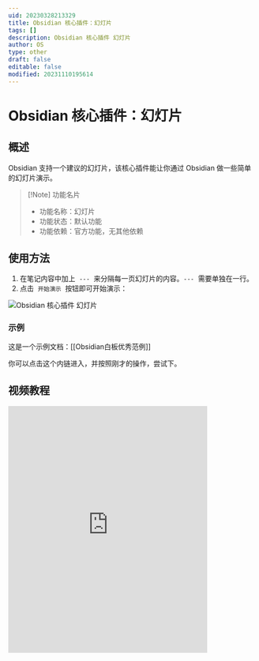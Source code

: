 ```yaml
---
uid: 20230328213329
title: Obsidian 核心插件：幻灯片
tags: []
description: Obsidian 核心插件 幻灯片
author: OS
type: other
draft: false
editable: false
modified: 20231110195614
---
```


# Obsidian 核心插件：幻灯片

## 概述

Obsidian 支持一个建议的幻灯片，该核心插件能让你通过 Obsidian 做一些简单的幻灯片演示。

> [!Note] 功能名片
> - 功能名称：幻灯片
> - 功能状态：默认功能
> - 功能依赖：官方功能，无其他依赖

## 使用方法

1. 在笔记内容中加上  `---`  来分隔每一页幻灯片的内容。`---`  需要单独在一行。
2. 点击  `开始演示`  按钮即可开始演示：

![Obsidian 核心插件 幻灯片](Resource/Images/a6462424c4211895acf9d48a628ce6ef_MD5.png)

### 示例

这是一个示例文档：[[Obsidian白板优秀范例]]

你可以点击这个内链进入，并按照刚才的操作，尝试下。

## 视频教程

<iframe src="https://player.bilibili.com/player.html?aid=578077893&bvid=BV16z4y1A7W9&cid=1323856789&p=1&autoplay=false" scrolling="no" border="0" frameborder="no" framespacing="0" allowfullscreen="true" width="80%" height="500"> </iframe>